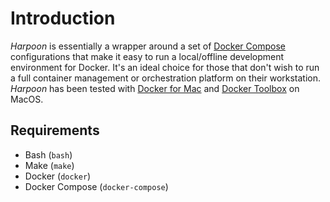 # Introduction

_Harpoon_ is essentially a wrapper around a set of
[Docker Compose](https://docs.docker.com/compose/) configurations that
make it easy to run a local/offline development environment for Docker.
It's an ideal choice for those that don't wish to run a full container
management or orchestration platform on their workstation. _Harpoon_ has
been tested with [Docker for Mac](https://www.docker.com/docker-mac) and
[Docker Toolbox](https://www.docker.com/products/docker-toolbox) on
MacOS.

## Requirements

* Bash (`bash`)
* Make (`make`)
* Docker (`docker`)
* Docker Compose (`docker-compose`)